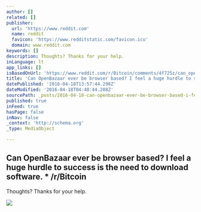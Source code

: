 ```yaml
---
author: []
related: []
publisher:
  url: 'https://www.reddit.com'
  name: reddit
  favicon: 'https://www.redditstatic.com/favicon.ico'
  domain: www.reddit.com
keywords: []
description: Thoughts? Thanks for your help.
inLanguage: lt
app_links: []
isBasedOnUrl: 'https://www.reddit.com/r/Bitcoin/comments/4f725z/can_openbazaar_ever_be_browser_based_i_feel_a/'
title: 'Can OpenBazaar ever be browser based? I feel a huge hurdle to success is the need to download software. * /r/Bitcoin'
datePublished: '2016-04-18T13:57:44.298Z'
dateModified: '2016-04-18T04:48:44.208Z'
sourcePath: _posts/2016-04-18-can-openbazaar-ever-be-browser-based-i-feel-a-huge-hurdle-t.md
published: true
inFeed: true
hasPage: false
inNav: false
_context: 'http://schema.org'
_type: MediaObject

---
```

<article style=""><h1>Can OpenBazaar ever be browser based? I feel a huge hurdle to success is the need to download software. * /r/Bitcoin</h1><p>Thoughts? Thanks for your help.</p><img src="https://www.redditstatic.com/icon.png" /></article>